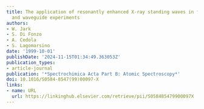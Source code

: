 ```yaml
---
title: The application of resonantly enhanced X-ray standing waves in fluorescence
  and waveguide experiments
authors:
- W. Jark
- S. Di Fonzo
- A. Cedola
- S. Lagomarsino
date: '1999-10-01'
publishDate: '2024-11-15T01:34:49.363053Z'
publication_types:
- article-journal
publication: '*Spectrochimica Acta Part B: Atomic Spectroscopy*'
doi: 10.1016/S0584-8547(99)00097-X
links:
- name: URL
  url: https://linkinghub.elsevier.com/retrieve/pii/S058485479900097X
---
```

